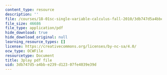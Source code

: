 ```yaml
---
content_type: resource
description: ''
file: /courses/18-01sc-single-variable-calculus-fall-2010/3db747d5a4bbe239d12307fe4039e39d_Bv9kVDcj7yo.pdf
file_size: 46686
file_type: application/pdf
hide_download: true
hide_download_original: null
learning_resource_types: []
license: https://creativecommons.org/licenses/by-nc-sa/4.0/
ocw_type: OCWFile
resourcetype: Document
title: 3play pdf file
uid: 3db747d5-a4bb-e239-d123-07fe4039e39d
---
```

